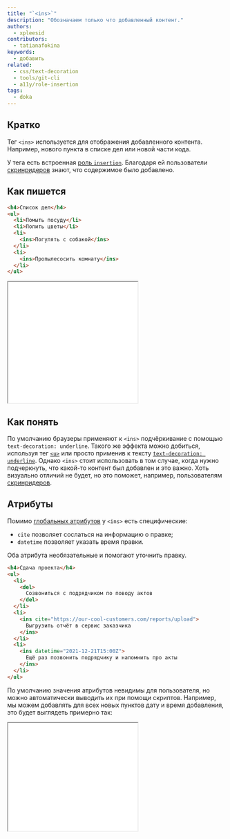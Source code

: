 ```yaml
---
title: "`<ins>`"
description: "Обозначаем только что добавленный контент."
authors:
  - xpleesid
contributors:
  - tatianafokina
keywords:
  - добавить
related:
  - css/text-decoration
  - tools/git-cli
  - a11y/role-insertion
tags:
  - doka
---
```


## Кратко

Тег `<ins>` используется для отображения добавленного контента. Например, нового пункта в списке дел или новой части кода.

У тега есть встроенная [роль `insertion`](/a11y/role-insertion/). Благодаря ей пользователи [скринридеров](/a11y/screenreaders/) знают, что содержимое было добавлено.

## Как пишется

```html
<h4>Список дел</h4>
<ul>
  <li>Помыть посуду</li>
  <li>Полить цветы</li>
  <li>
    <ins>Погулять с собакой</ins>
  </li>
  <li>
    <ins>Пропылесосить комнату</ins>
  </li>
</ul>
```

<iframe title="Базовый пример" src="demos/basic/" height="280"></iframe>

## Как понять

По умолчанию браузеры применяют к `<ins>` подчёркивание с помощью `text-decoration: underline`. Такого же эффекта можно добиться, используя тег [`<u>`](/html/u/) или просто применив к тексту [`text-decoration: underline`](/css/text-decoration/). Однако `<ins>` стоит использовать в том случае, когда нужно подчеркнуть, что какой-то контент был добавлен и это важно. Хоть визуально отличий не будет, но это поможет, например, пользователям [скринридеров](/a11y/screenreaders/).

## Атрибуты

Помимо [глобальных атрибутов](/html/global-attrs/) у `<ins>` есть специфические:

- `cite` позволяет сослаться на информацию о правке;
- `datetime` позволяет указать время правки.

Оба атрибута необязательные и помогают уточнить правку.

```html
<h4>Сдача проекта</h4>
<ul>
  <li>
    <del>
      Созвониться с подрядчиком по поводу актов
    </del>
  </li>
  <li>
    <ins cite="https://our-cool-customers.com/reports/upload">
      Выгрузить отчёт в сервис заказчика
    </ins>
  </li>
  <li>
    <ins datetime="2021-12-21T15:00Z">
      Ещё раз позвонить подрядчику и напомнить про акты
    </ins>
  </li>
</ul>
```

По умолчанию значения атрибутов невидимы для пользователя, но можно автоматически выводить их при помощи скриптов. Например, мы можем добавлять для всех новых пунктов дату и время добавления, это будет выглядеть примерно так:

<iframe title="Атрибуты" src="demos/attributes/" height="250"></iframe>
